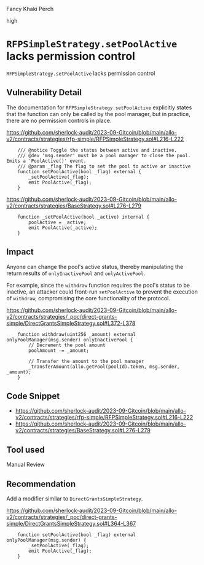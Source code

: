 Fancy Khaki Perch

high

# `RFPSimpleStrategy.setPoolActive` lacks permission control
`RFPSimpleStrategy.setPoolActive` lacks permission control
## Vulnerability Detail
The documentation for `RFPSimpleStrategy.setPoolActive` explicitly states that the function can only be called by the pool manager, but in practice, there are no permission controls in place.

https://github.com/sherlock-audit/2023-09-Gitcoin/blob/main/allo-v2/contracts/strategies/rfp-simple/RFPSimpleStrategy.sol#L216-L222
```solidity
    /// @notice Toggle the status between active and inactive.
    /// @dev 'msg.sender' must be a pool manager to close the pool. Emits a 'PoolActive()' event.
    /// @param _flag The flag to set the pool to active or inactive
    function setPoolActive(bool _flag) external {
        _setPoolActive(_flag);
        emit PoolActive(_flag);
    }
```

https://github.com/sherlock-audit/2023-09-Gitcoin/blob/main/allo-v2/contracts/strategies/BaseStrategy.sol#L276-L279
```solidity
    function _setPoolActive(bool _active) internal {
        poolActive = _active;
        emit PoolActive(_active);
    }
```
## Impact
Anyone can change the pool's active status, thereby manipulating the return results of `onlyInactivePool` and `onlyActivePool`.

For example, since the `withdraw` function requires the pool's status to be inactive, an attacker could front-run `setPoolActive` to prevent the execution of `withdraw`, compromising the core functionality of the protocol.

https://github.com/sherlock-audit/2023-09-Gitcoin/blob/main/allo-v2/contracts/strategies/_poc/direct-grants-simple/DirectGrantsSimpleStrategy.sol#L372-L378
```solidity
    function withdraw(uint256 _amount) external onlyPoolManager(msg.sender) onlyInactivePool {
        // Decrement the pool amount
        poolAmount -= _amount;

        // Transfer the amount to the pool manager
        _transferAmount(allo.getPool(poolId).token, msg.sender, _amount);
    }
```
## Code Snippet
- https://github.com/sherlock-audit/2023-09-Gitcoin/blob/main/allo-v2/contracts/strategies/rfp-simple/RFPSimpleStrategy.sol#L216-L222
- https://github.com/sherlock-audit/2023-09-Gitcoin/blob/main/allo-v2/contracts/strategies/BaseStrategy.sol#L276-L279
## Tool used

Manual Review

## Recommendation
Add a modifier similar to `DirectGrantsSimpleStrategy`.

https://github.com/sherlock-audit/2023-09-Gitcoin/blob/main/allo-v2/contracts/strategies/_poc/direct-grants-simple/DirectGrantsSimpleStrategy.sol#L364-L367
```solidity
    function setPoolActive(bool _flag) external onlyPoolManager(msg.sender) {
        _setPoolActive(_flag);
        emit PoolActive(_flag);
    }
```